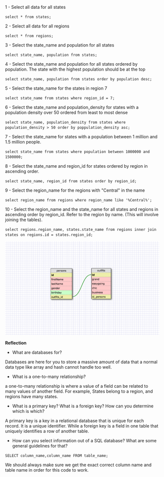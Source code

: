1 - Select all data for all states

`select * from states;`

2 - Select all data for all regions

`select * from regions;`

3 - Select the state_name and population for all states

`select state_name, population from states;`

4 - Select the state_name and population for all states ordered by population. The state with the highest population should be at the top

`select state_name, population from states order by population desc;`

5 - Select the state_name for the states in region 7

`select state_name from states where region_id = 7;`

6 - Select the state_name and population_density for states with a population density over 50 ordered from least to most dense

`select state_name, population_density from states where population_density > 50 order by poppulation_density asc;`

7 - Select the state_name for states with a population between 1 million and 1.5 million people.

`select state_name from states where population between 1000000 and 1500000;`

8 - Select the state_name and region_id for states ordered by region in ascending order.

`select state_name, region_id from states order by region_id;`

9 - Select the region_name for the regions with "Central" in the name

`select region_name from regions where region_name like '%Central%';`

10 - Select the region_name and the state_name for all states and regions in ascending order by region_id. Refer to the region by name. (This will involve joining the tables).

`select regions.region_name, states.state_name from regions inner join states on regions.id = states.region_id;`

![image](./8.4-schema.png)


**Reflection**

* What are databases for?

Databases are here for you to store a massive amount of data that a normal data type like array and hash cannot handle too well.

* What is a one-to-many relationship?

a one-to-many relationship is where a value of a field can be related to many values of another field. For example, States belong to a region, and regions have many states.

* What is a primary key? What is a foreign key? How can you determine which is which?

A primary key is a key in a relational database that is unique for each record. It is a unique identifier. While a foreign key is a field in one table that uniquely identifies a row of another table.

* How can you select information out of a SQL database? What are some general guidelines for that?

``SELECT column_name,column_name
FROM table_name;``

We should always make sure we get the exact correct column name and table name in order for this code to work.

